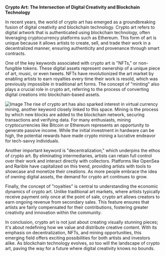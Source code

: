 **Crypto Art: The Intersection of Digital Creativity and Blockchain Technology**

In recent years, the world of crypto art has emerged as a groundbreaking fusion of digital creativity and blockchain technology. Crypto art refers to digital artwork that is authenticated using blockchain technology, often leveraging cryptocurrency platforms such as Ethereum. This form of art is unique because it allows artists to create, sell, and trade their work in a decentralized manner, ensuring authenticity and provenance through smart contracts.

One of the key keywords associated with crypto art is "NFTs," or non-fungible tokens. These digital assets represent ownership of a unique piece of art, music, or even tweets. NFTs have revolutionized the art market by enabling artists to earn royalties every time their work is resold, which was previously impossible in traditional art forms. The concept of "minting" also plays a crucial role in crypto art, referring to the process of converting digital creations into blockchain-based assets.


![Image](https://github.com/user-attachments/assets/31692037-0104-4703-abd1-696b6a7dd41b)
The rise of crypto art has also sparked interest in virtual currency mining, another keyword closely linked to this space. Mining is the process by which new blocks are added to the blockchain network, securing transactions and verifying data. For many enthusiasts, mining cryptocurrencies like Bitcoin or Ethereum represents an opportunity to generate passive income. While the initial investment in hardware can be high, the potential rewards have made crypto mining a lucrative endeavor for tech-savvy individuals.

Another important keyword is "decentralization," which underpins the ethos of crypto art. By eliminating intermediaries, artists can retain full control over their work and interact directly with collectors. Platforms like OpenSea and Rarible have capitalized on this trend, providing artists with tools to showcase and monetize their creations. As more people embrace the idea of owning digital assets, the demand for crypto art continues to grow.

Finally, the concept of "royalties" is central to understanding the economic dynamics of crypto art. Unlike traditional art markets, where artists typically receive payment only once at the point of sale, crypto art allows creators to earn ongoing revenue from secondary sales. This feature ensures that artists are fairly compensated for their contributions, fostering greater creativity and innovation within the community.

In conclusion, crypto art is not just about creating visually stunning pieces; it's about redefining how we value and distribute creative content. With its emphasis on decentralization, NFTs, and mining opportunities, this emerging field offers exciting possibilities for both artists and investors alike. As blockchain technology evolves, so too will the landscape of crypto art, paving the way for a future where digital creativity knows no bounds.
